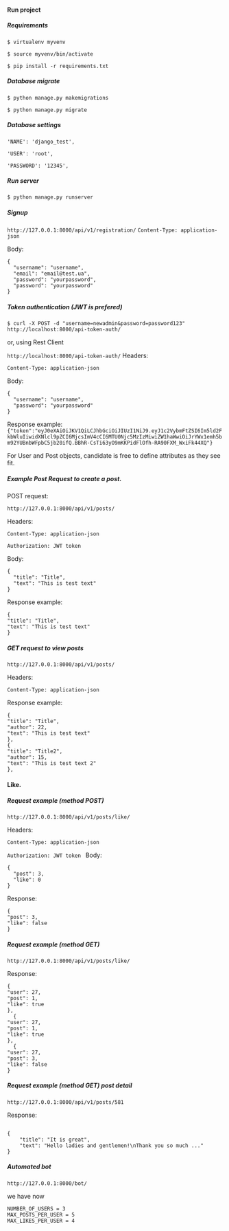 #### Run project
##### Requirements
`$ virtualenv myvenv`

`$ source myvenv/bin/activate`

`$ pip install -r requirements.txt`

##### Database migrate
`$ python manage.py makemigrations`

`$ python manage.py migrate`

##### Database settings

`'NAME': 'django_test',`

`'USER': 'root',`

`'PASSWORD': '12345',`
##### Run server
`$ python manage.py runserver
`

##### Signup

```http://127.0.0.1:8000/api/v1/registration/```
```Content-Type: application-json```

 Body:
```
{
  "username": "username",
  "email": "email@test.ua",
  "password": "yourpassword",
  "password": "yourpassword"
}
```

##### Token authentication (JWT is prefered)

```$ curl -X POST -d "username=newadmin&password=password123" http://localhost:8000/api-token-auth/```

or, using Rest Client

```http://localhost:8000/api-token-auth/```
Headers:

```Content-Type: application-json```

Body:
```
{
  "username": "username",
  "password": "yourpassword"
}
```

Response example:
```{"token":"eyJ0eXAiOiJKV1QiLCJhbGciOiJIUzI1NiJ9.eyJ1c2VybmFtZSI6Im5ld2FkbWluIiwidXNlcl9pZCI6MjcsImV4cCI6MTU0Njc5MzIzMiwiZW1haWwiOiJrYWx1emh5bm92YUBnbWFpbC5jb20ifQ.BBhR-CsTi63yO9mKKPidFlOfh-RA90FXM_WxiFk44XQ"}```

For User and Post objects, candidate is free to define attributes as they see fit.

##### Example Post Request to create a post. 

POST request:

`http://127.0.0.1:8000/api/v1/posts/`

Headers:

```Content-Type: application-json```

```Authorization: JWT token ```

Body:
```
{
  "title": "Title",
  "text": "This is test text"
}
```
Response example:
```
{
"title": "Title",
"text": "This is test text"
}
```

##### GET request to view posts

`http://127.0.0.1:8000/api/v1/posts/`

Headers:

```Content-Type: application-json```

Response example:
```
{
"title": "Title",
"author": 22,
"text": "This is test text"
},
{
"title": "Title2",
"author": 15,
"text": "This is test text 2"
},

```


#### Like.
##### Request example (method POST)
```
http://127.0.0.1:8000/api/v1/posts/like/
```
Headers:

```Content-Type: application-json```

```Authorization: JWT token ```
Body:
```
{
  "post": 3,
  "like": 0
}
```
Response:
```
{
"post": 3,
"like": false
}
```
##### Request example (method GET)
```
http://127.0.0.1:8000/api/v1/posts/like/
```
Response:
```  
{
"user": 27,
"post": 1,
"like": true
},
  {
"user": 27,
"post": 1,
"like": true
},
  {
"user": 27,
"post": 3,
"like": false
}
```

##### Request example (method GET) post detail
```
http://127.0.0.1:8000/api/v1/posts/581
```
Response:
```  

{
    "title": "It is great",
    "text": "Hello ladies and gentlemen!\nThank you so much ..."
}
```


##### Automated bot

```http://127.0.0.1:8000/bot/```

we have now
```
NUMBER_OF_USERS = 3
MAX_POSTS_PER_USER = 5
MAX_LIKES_PER_USER = 4
```